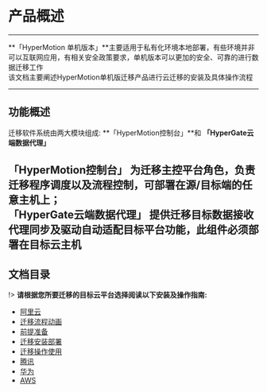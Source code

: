 # 产品概述

---

**「HyperMotion 单机版本」**主要适用于私有化环境本地部署，有些环境并非可以互联网应用，有相关安全政策要求，单机版本可以更加的安全、可靠的进行数据迁移工作<br/>
该文档主要阐述HyperMotion单机版迁移产品进行云迁移的安装及具体操作流程

---

## **功能概述**

迁移软件系统由两大模块组成: **「HyperMotion控制台」**和 **「HyperGate云端数据代理」**<br/>

**「HyperMotion控制台」** 为迁移主控平台角色，负责迁移程序调度以及流程控制，可部署在源/目标端的任意主机上；<br/>
**「HyperGate云端数据代理」** 提供迁移目标数据接收代理同步及驱动自动适配目标平台功能，此组件必须部署在目标云主机<br/>
---

## 文档目录

!> **请根据您所要迁移的目标云平台选择阅读以下安装及操作指南:**

- [阿里云](standalone/aliyun/aliyun.md)
 - [迁移流程动画](standalone/aliyun/migrpro.md)
 - [前提准备](standalone/aliyun/premise.md)
 - [迁移安装部署](standalone/aliyun/alideploy.md)
 - [迁移操作使用](standalone/aliyun/alioper.md)
- [腾讯](standalone/tencent/tencent.md)
- [华为](standalone/huawei/huawei.md)
- [AWS](standalone/aws/aws.md)